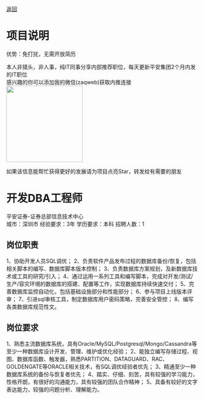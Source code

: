 [返回](../)

# 项目说明

优势：免打扰，无需开放简历

本人非猎头，非人事，纯IT同事分享内部推荐职位，每天更新平安集团2个月内发的IT职位  
感兴趣的你可以添加我的微信(zaqweb)获取内推连接  
<img src="https://github.com/zaqweb/PA-IT-JOBS/blob/master/WechatICode.jpeg"  height="200" width="200">

如果该信息能帮忙获得更好的发展请为项目点亮Star，转发给有需要的朋友

# 开发DBA工程师
平安证券-证券总部信息技术中心  
城市：深圳市 经验要求：3年 学历要求：本科  招聘人数：1

## 岗位职责
1、协助开发人员SQL调优；
2、负责软件产品发布过程的数据库备份/恢复，包括相关脚本的编写、数据库脚本版本控制；
3、负责数据库方案规划，及新数据库技术或工具的研究/引入；
4、通过运用一系列工具和编写脚本，完成对开发/测试/生产/容灾环境的数据库的搭建、配置等工作，实现数据库持续快速交付；
5、完善数据库监控自动化，包括基础设施部分和性能部分；
6、参与项目上线版本评审；
7、引进sql审核工具，制定数据库用户密码策略，完善安全管控；
8、编写各类数据库规范性文。

## 岗位要求
1、熟悉主流数据库系统，具有Oracle/MySQL/Postgresql/Mongo/Cassandra等至少一种数据库设计开发、管理、维护或优化经验；
2、能独立编写存储过程、视图、数据库函数、触发器，熟悉PARTITION、DATAGUARD、RAC、GOLDENGATE等ORACLE相关技术，有SQL调优经验者优先；
3、精通至少一种数据库系统的备份与恢复者优先；
4、踏实、仔细、刻苦，具有较强的学习能力，性格开朗，有很好的沟通能力，具有较强的团队合作精神；
5、具备有较好的文字表达能力，较强的问题分析、理解能力。




